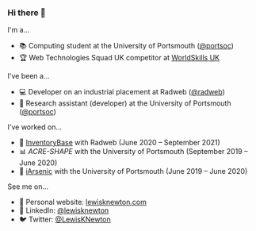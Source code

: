 ### Hi there 👋

I'm a...

- :books: Computing student at the University of Portsmouth ([@portsoc](https://github.com/portsoc))
- :trophy: Web Technologies Squad UK competitor at [WorldSkills UK](https://www.worldskillsuk.org/)

I've been a...

- :computer: Developer on an industrial placement at Radweb ([@radweb](https://github.com/radweb))
- :test_tube: Research assistant (developer) at the University of Portsmouth ([@portsoc](https://github.com/portsoc))

I've worked on...

- :house_with_garden: [InventoryBase](https://inventorybase.co.uk/) with Radweb (June 2020 – September 2021)
- :bar_chart: _ACRE-SHAPE_ with the University of Portsmouth (September 2019 – June 2020)
- :potable_water: [iArsenic](https://github.com/portsoc/iArsenic) with the University of Portsmouth (June 2019 – June 2020)

See me on...

- :seedling: Personal website: [lewisknewton.com](http://lewisknewton.com/)
- :necktie: LinkedIn: [@lewisknewton](https://www.linkedin.com/in/lewisknewton)
- :bird: Twitter: [@LewisKNewton](https://twitter.com/LewisKNewton)

<!--
**lewisknewton/lewisknewton** is a ✨ _special_ ✨ repository because its `README.md` (this file) appears on your GitHub profile.

Here are some ideas to get you started:

- 🔭 I’m currently working on ...
- 🌱 I’m currently learning ...
- 👯 I’m looking to collaborate on ...
- 🤔 I’m looking for help with ...
- 💬 Ask me about ...
- 📫 How to reach me: ...
- 😄 Pronouns: ...
- ⚡ Fun fact: ...
-->
